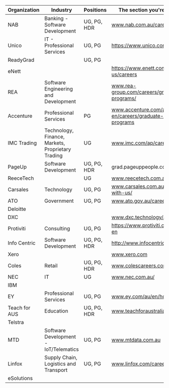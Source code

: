 | Organization  | Industry                                          | Positions   | The section you're after                          |
|---------------|---------------------------------------------------|-------------|---------------------------------------------------|
| NAB           | Banking - Software Development                    | UG, PG, HDR | www.nab.com.au/careers                            |
| Unico         | IT - Professional Services                        | UG, PG      | https://www.unico.com.au                          |
| ReadyGrad     |                                                   | UG, PG      |                                                   |
| eNett         |                                                   |             | https://www.enett.com/about-us/careers            |
| REA           | Software Engineering and Development              |             | www.rea-group.com/careers/graduate-programs/      |
| Accenture     | Professional Services                             | PG          | www.accenture.com/au-en/careers/graduate-programs |
| IMC Trading   | Technology, Finance, Markets, Proprietary Trading | UG          | www.imc.com/ap/careers                            |
| PageUp        | Software Development                              | UG, PG, HDR | grad.pageuppeople.com/                            |
| ReeceTech     |                                                   | UG          | www.reecetech.com.au/                             |
| Carsales      | Technology                                        | UG, PG      | www.carsales.com.au/work-with-us/                 |
| ATO           | Government                                        | UG, PG      | www.ato.gov.au/careers                            |
| Deloitte      |                                                   |             |                                                   |
| DXC           |                                                   |             | www.dxc.technology/au                             |
| Protiviti     | Consulting                                        | UG, PG      | https://www.protiviti.com/AU-en                   |
| Info Centric  | Software Development                              | UG, PG, HDR | http://www.infocentric.com.au                     |
| Xero          |                                                   |             | www.xero.com                                      |
| Coles         | Retail                                            | UG, PG, HDR | www.colescareers.com.au                           |
| NEC           | IT                                                | UG          | www.nec.com.au/                                   |
| IBM           |                                                   |             |                                                   |
| EY            | Professional Services                             | UG, PG      | www.ey.com/au/en/home                             |
| Teach for AUS | Education                                         | UG, PG, HDR | www.teachforaustralia.org                         |
| Telstra       |                                                   |             |                                                   |
| MTD           | Software Development - IoT/Telematics             | UG, PG      | www.mtdata.com.au                                 |
| Linfox        | Supply Chain, Logistics and Transport             | UG, PG      | www.linfox.com/careers/                           |
| eSolutions    |                                                   |             |                                                   |
